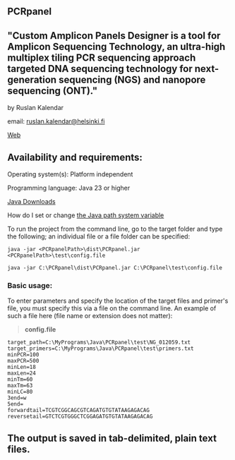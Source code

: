 ## PCRpanel 
## "Custom Amplicon Panels Designer is a tool for Amplicon Sequencing Technology, an ultra-high multiplex tiling PCR sequencing approach targeted DNA sequencing technology for next-generation sequencing (NGS) and nanopore sequencing (ONT)."
by Ruslan Kalendar 

email: ruslan.kalendar@helsinki.fi

[Web](https://primerdigital.com/tools/)

## Availability and requirements:

Operating system(s): Platform independent

Programming language: Java 23 or higher

[Java Downloads](https://www.oracle.com/java/technologies/downloads/)


How do I set or change [the Java path system variable](https://www.java.com/en/download/help/path.html)


To run the project from the command line, go to the target folder and type the following; an individual file or a file folder can be specified:

```
java -jar <PCRpanelPath>\dist\PCRpanel.jar <PCRpanelPath>\test\config.file

java -jar C:\PCRpanel\dist\PCRpanel.jar C:\PCRpanel\test\config.file 
```

### Basic usage: 
To enter parameters and specify the location of the target files and primer's file, you must specify this via a file on the command line. An example of such a file here (file name or extension does not matter):

> **config.file**
```
target_path=C:\MyPrograms\Java\PCRpanel\test\NG_012059.txt
target_primers=C:\MyPrograms\Java\PCRpanel\test\primers.txt
minPCR=100
maxPCR=500
minLen=18
maxLen=24
minTm=60
maxTm=63
minLC=80
3end=w
5end=
forwardtail=TCGTCGGCAGCGTCAGATGTGTATAAGAGACAG
reversetail=GTCTCGTGGGCTCGGAGATGTGTATAAGAGACAG

```


## The output is saved in tab-delimited, plain text files. 




